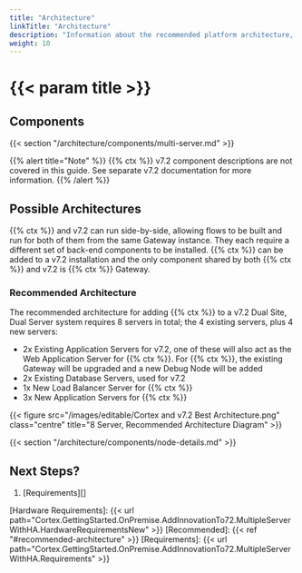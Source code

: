 ```yaml
---
title: "Architecture"
linkTitle: "Architecture"
description: "Information about the recommended platform architecture, including component descriptions."
weight: 10
---
```


# {{< param title >}}

## Components

{{< section "/architecture/components/multi-server.md" >}}

{{% alert title="Note" %}}
{{% ctx %}} v7.2 component descriptions are not covered in this guide. See separate v7.2 documentation for more information.
{{% /alert %}}

## Possible Architectures

{{% ctx %}} and v7.2 can run side-by-side, allowing flows to be built and run for both of them from the same Gateway instance. They each require a different set of back-end components to be installed. {{% ctx %}} can be added to a v7.2 installation and the only component shared by both {{% ctx %}} and v7.2 is {{% ctx %}} Gateway.

### Recommended Architecture

The recommended architecture for adding {{% ctx %}} to a v7.2 Dual Site, Dual Server system requires 8 servers in total; the 4 existing servers, plus 4 new servers:

* 2x Existing Application Servers for v7.2, one of these will also act as the Web Application Server for {{% ctx %}}. For {{% ctx %}}, the existing Gateway will be upgraded and a new Debug Node will be added
* 2x Existing Database Servers, used for v7.2
* 1x New Load Balancer Server for {{% ctx %}}
* 3x New Application Servers for {{% ctx %}}

{{< figure src="/images/editable/Cortex and v7.2 Best Architecture.png" class="centre" title="8 Server, Recommended Architecture Diagram" >}}

{{< section "/architecture/components/node-details.md" >}}

## Next Steps?

1. [Requirements][]

[Hardware Requirements]: {{< url path="Cortex.GettingStarted.OnPremise.AddInnovationTo72.MultipleServerWithHA.HardwareRequirementsNew" >}}
[Recommended]: {{< ref "#recommended-architecture" >}}
[Requirements]: {{< url path="Cortex.GettingStarted.OnPremise.AddInnovationTo72.MultipleServerWithHA.Requirements" >}}
